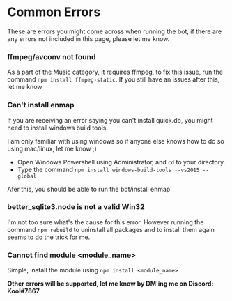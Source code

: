 # Common Errors

These are errors you might come across when running the bot, if there are any errors not included in this page, please let me know.

### ffmpeg/avconv not found

As a part of the Music category, it requires ffmpeg, to fix this issue, run the command `npm install ffmpeg-static`.
If you still have an issues after this, let me know

### Can't install enmap
If you are receiving an error saying you can't install quick.db, you might need to install windows build tools.

I am only familiar with using windows so if anyone else knows how to do so using mac/linux, let me know ;)

- Open Windows Powershell using Administrator, and `cd` to your directory. 
- Type the command `npm install windows-build-tools --vs2015 --global`

Afer this, you should be able to run the bot/install enmap

### better_sqlite3.node is not a valid Win32

I'm not too sure what's the cause for this error. 
However running the command `npm rebuild` to uninstall all packages and to install them again seems to do the trick for me.

### Cannot find module <module_name>

Simple, install the module using `npm install <module_name>`

**Other errors will be supported, let me know by DM'ing me on Discord: Kool#7867**
